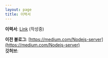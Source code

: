 ```yaml
---
layout: page
title: 이력서
---
```


**이력서**: [Link](https://www.notion.so/7c56bd475b9f41a0a8d272dbb9c3b5e0) (작성중)

**이전 블로그**: [https://medium.com/Nodejs-server](https://medium.com/Nodejs-server)<br>
**깃허브**:<br>
